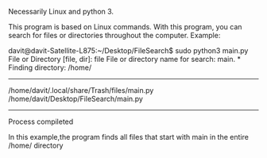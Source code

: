 Necessarily Linux and python 3.

This program is based on Linux commands.
With this program, you can search for files or directories throughout the computer.
Example:

davit@davit-Satellite-L875:~/Desktop/FileSearch$ sudo python3 main.py 
File or Directory [file, dir]: file
File or directory name for search: main. *
Finding directory: /home/

*********************************************** * ***********
/home/davit/.local/share/Trash/files/main.py
/home/davit/Desktop/FileSearch/main.py
*********************************************** * ***********
Process compileted

In this example,the program finds all files that start with main in the entire /home/ directory
